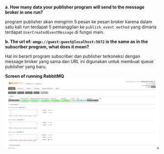 **a. How many data your publisher program will send to the message broker in one run?**

program publisher akan mengirim 5 pesan ke pesan broker karena dalam satu kali run terdapat 5 pemanggilan ke `publish_event method` yang dimana terdapat `UserCreatedEventMessage` di fungsi main.

**b. The url of: `amqp://guest:guest@localhost:5672` is the same as in the subscriber program, what does it mean?**

Hal ini berarti program subscriber dan publisher terkoneksi dengan message broker yang sama dan URL ini digunakan untuk membuat queue publisher yang baru.

**Screen of running RabbitMQ**
![RabbitMQ](image.png)